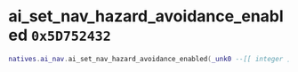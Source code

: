 # ai_set_nav_hazard_avoidance_enabled `0x5D752432`

```lua
natives.ai_nav.ai_set_nav_hazard_avoidance_enabled(_unk0 --[[ integer ]], _unk1 --[[ integer ]], _unk2 --[[ integer ]])
```